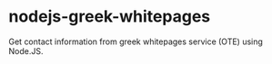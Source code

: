 nodejs-greek-whitepages
=======================

Get contact information from greek whitepages service (OTE) using Node.JS.

